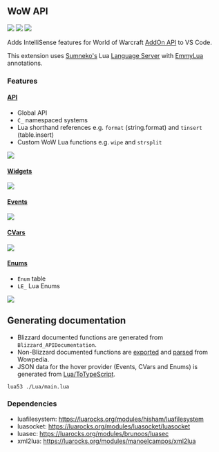 ## WoW API
[![](https://img.shields.io/github/license/Ketho/vscode-wow-api)](https://opensource.org/licenses/MIT)
[![](https://img.shields.io/github/v/release/Ketho/vscode-wow-api)](https://github.com/Ketho/vscode-wow-api/releases)
[![](https://img.shields.io/badge/wow-9.0.2-yellow)](https://github.com/Gethe/wow-ui-source/tree/9.0.2)

Adds IntelliSense features for World of Warcraft [AddOn API](https://wow.gamepedia.com/World_of_Warcraft_API) to VS Code.

This extension uses [Sumneko's](https://marketplace.visualstudio.com/items?itemName=sumneko.lua) Lua [Language Server](https://microsoft.github.io/language-server-protocol/) with [EmmyLua](https://github.com/EmmyLua) annotations.

### Features
#### [API](https://github.com/Gethe/wow-ui-source/tree/live/AddOns/Blizzard_APIDocumentation)
* Global API
* `C_` namespaced systems
* Lua shorthand references e.g. `format` (string.format) and `tinsert` (table.insert)
* Custom WoW Lua functions e.g. `wipe` and `strsplit`

![](https://github.com/Ketho/vscode-wow-api/raw/master/img/api.gif)

#### [Widgets](https://wow.gamepedia.com/Widget_API)
![](https://github.com/Ketho/vscode-wow-api/raw/master/img/widget.gif)

#### [Events](https://wow.gamepedia.com/Events)
![](https://github.com/Ketho/vscode-wow-api/raw/master/img/event.gif)

#### [CVars](https://wow.gamepedia.com/Console_variables)
![](https://github.com/Ketho/vscode-wow-api/raw/master/img/cvar.gif)

#### [Enums](https://github.com/Ketho/BlizzardInterfaceResources/blob/live/Resources/LuaEnum.lua)
* `Enum` table
* `LE_` Lua Enums

![](https://github.com/Ketho/vscode-wow-api/raw/master/img/enum.gif)

## Generating documentation
* Blizzard documented functions are generated from `Blizzard_APIDocumentation`.
* Non-Blizzard documented functions are [exported](https://wow.gamepedia.com/Special:Export) and [parsed](Lua/WikiParser/XmlParser.lua) from Wowpedia.
* JSON data for the hover provider (Events, CVars and Enums) is generated from [Lua/ToTypeScript](Lua/ToTypeScript).
```
lua53 ./Lua/main.lua
```

### Dependencies
* luafilesystem: https://luarocks.org/modules/hisham/luafilesystem
* luasocket: https://luarocks.org/modules/luasocket/luasocket
* luasec: https://luarocks.org/modules/brunoos/luasec
* xml2lua: https://luarocks.org/modules/manoelcampos/xml2lua
